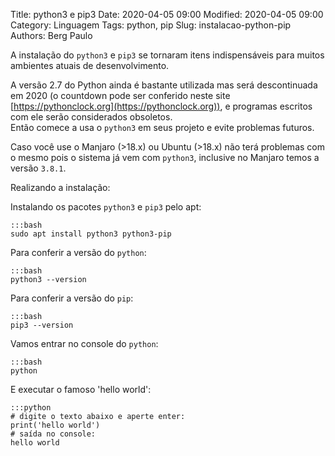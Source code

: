 Title: python3 e pip3
Date: 2020-04-05 09:00
Modified: 2020-04-05 09:00
Category: Linguagem
Tags: python, pip
Slug: instalacao-python-pip
Authors: Berg Paulo


A instalação do `python3` e `pip3` se tornaram itens indispensáveis para muitos ambientes atuais de desenvolvimento.

A versão 2.7 do Python ainda é bastante utilizada mas será descontinuada em 2020 (o countdown pode ser conferido neste site [https://pythonclock.org](https://pythonclock.org)), e programas escritos com ele serão considerados obsoletos.  
Então comece a usa o `python3` em seus projeto e evite problemas futuros.

Caso você use o Manjaro (>18.x) ou Ubuntu (>18.x) não terá problemas com o mesmo pois o sistema já vem com `python3`, inclusive no Manjaro temos a versão `3.8.1`. 

Realizando a instalação:

Instalando os pacotes `python3` e `pip3` pelo apt:

    :::bash
    sudo apt install python3 python3-pip

Para conferir a versão do `python`:

    :::bash
    python3 --version

Para conferir a versão do `pip`:

    :::bash
    pip3 --version


Vamos entrar no console do `python`:

    :::bash
    python

E executar o famoso 'hello world':

    :::python
    # digite o texto abaixo e aperte enter:
    print('hello world')
    # saída no console:
    hello world